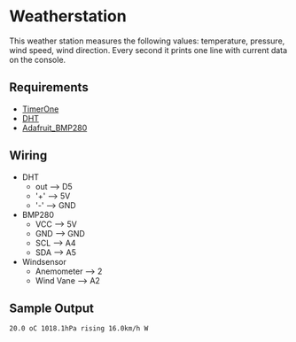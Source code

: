 # Weatherstation
This weather station measures the following values: temperature, pressure, wind speed, wind direction. Every second it prints one line with current data on the console.

## Requirements
* [TimerOne](https://github.com/PaulStoffregen/TimerOne)
* [DHT](https://github.com/adafruit/DHT-sensor-library)
* [Adafruit_BMP280](https://github.com/adafruit/Adafruit_BMP280_Library)

## Wiring
* DHT 
   * out --> D5
   * '+' --> 5V
   * '-' --> GND
* BMP280
   * VCC --> 5V
   * GND --> GND
   * SCL --> A4
   * SDA --> A5
* Windsensor
    * Anemometer --> 2
    * Wind Vane --> A2

## Sample Output
```20.0 oC 1018.1hPa rising 16.0km/h W```
